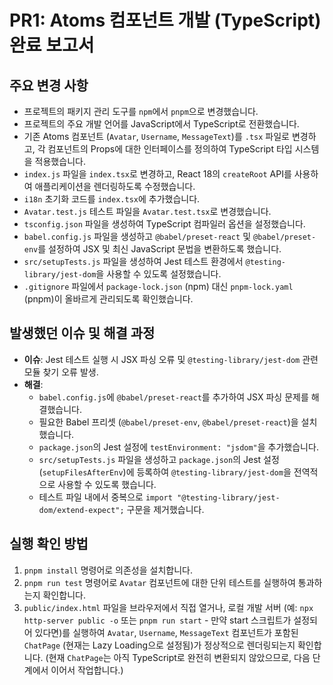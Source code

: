# PR1: Atoms 컴포넌트 개발 (TypeScript) 완료 보고서

## 주요 변경 사항

- 프로젝트의 패키지 관리 도구를 `npm`에서 `pnpm`으로 변경했습니다.
- 프로젝트의 주요 개발 언어를 JavaScript에서 TypeScript로 전환했습니다.
- 기존 Atoms 컴포넌트 (`Avatar`, `Username`, `MessageText`)를 `.tsx` 파일로 변경하고, 각 컴포넌트의 Props에 대한 인터페이스를 정의하여 TypeScript 타입 시스템을 적용했습니다.
- `index.js` 파일을 `index.tsx`로 변경하고, React 18의 `createRoot` API를 사용하여 애플리케이션을 렌더링하도록 수정했습니다.
- `i18n` 초기화 코드를 `index.tsx`에 추가했습니다.
- `Avatar.test.js` 테스트 파일을 `Avatar.test.tsx`로 변경했습니다.
- `tsconfig.json` 파일을 생성하여 TypeScript 컴파일러 옵션을 설정했습니다.
- `babel.config.js` 파일을 생성하고 `@babel/preset-react` 및 `@babel/preset-env`를 설정하여 JSX 및 최신 JavaScript 문법을 변환하도록 했습니다.
- `src/setupTests.js` 파일을 생성하여 Jest 테스트 환경에서 `@testing-library/jest-dom`을 사용할 수 있도록 설정했습니다.
- `.gitignore` 파일에서 `package-lock.json` (npm) 대신 `pnpm-lock.yaml` (pnpm)이 올바르게 관리되도록 확인했습니다.

## 발생했던 이슈 및 해결 과정

- **이슈**: Jest 테스트 실행 시 JSX 파싱 오류 및 `@testing-library/jest-dom` 관련 모듈 찾기 오류 발생.
- **해결**:
  - `babel.config.js`에 `@babel/preset-react`를 추가하여 JSX 파싱 문제를 해결했습니다.
  - 필요한 Babel 프리셋 (`@babel/preset-env`, `@babel/preset-react`)을 설치했습니다.
  - `package.json`의 Jest 설정에 `testEnvironment: "jsdom"`을 추가했습니다.
  - `src/setupTests.js` 파일을 생성하고 `package.json`의 Jest 설정(`setupFilesAfterEnv`)에 등록하여 `@testing-library/jest-dom`을 전역적으로 사용할 수 있도록 했습니다.
  - 테스트 파일 내에서 중복으로 `import "@testing-library/jest-dom/extend-expect";` 구문을 제거했습니다.

## 실행 확인 방법

1.  `pnpm install` 명령어로 의존성을 설치합니다.
2.  `pnpm run test` 명령어로 `Avatar` 컴포넌트에 대한 단위 테스트를 실행하여 통과하는지 확인합니다.
3.  `public/index.html` 파일을 브라우저에서 직접 열거나, 로컬 개발 서버 (예: `npx http-server public -o` 또는 `pnpm run start` - 만약 start 스크립트가 설정되어 있다면)를 실행하여 `Avatar`, `Username`, `MessageText` 컴포넌트가 포함된 `ChatPage` (현재는 Lazy Loading으로 설정됨)가 정상적으로 렌더링되는지 확인합니다. (현재 `ChatPage`는 아직 TypeScript로 완전히 변환되지 않았으므로, 다음 단계에서 이어서 작업합니다.)
